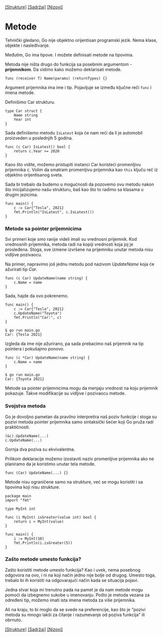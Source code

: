 [[Strukture]](11_Strukture.md) [[Sadržaj]](toc.md) [[Nizovi]](13_Nizovi.md)

# Metode

Tehnički gledano, Go nije objektno orijentisan programski jezik. Nema klase, objekte i nasleđivanje.

Međutim, Go ima tipove. I možete definisati metode na tipovima.

Metoda nije ništa drugo do funkcija sa posebnim argumentom - **prijemnikom**. Da vidimo kako možemo deklarisati metode.
```
func (receiver T) Name(params) (returnTypes) {}
```
Argument prijemnika ima ime i tip. Pojavljuje se između ključne reči `func` i imena metode.

Definišimo Car strukturu.
```
type Car struct {
	Name string
	Year int
}
```
Sada definišemo metodu `IsLatest` koja će nam reći da li je automobil proizveden u poslednjih 5 godina.
```
func (c Car) IsLatest() bool {
	return c.Year >= 2020
}
```
Kaoo što vidite, možemo pristupiti instanci Car koristeći promenljivu prijemnika c. Volim da smatram promenljivu prijemnika kao `this` ključu reč iz objektno orijentisanog sveta.

Sada bi trebalo da budemo u mogućnosti da pozovemo ovu metodu nakon što inicijalizujemo našu strukturu, baš kao što to radimo sa klasama u drugim jezicima.
```
func main() {
	c := Car{"Tesla", 2021}
	fmt.Println("IsLatest", c.IsLatest())
}
```
### Metode sa pointer prijemnicima

Svi primeri koje smo ranije videli imali su vrednosni prijemnik. Kod vrednosnih prijemnika, metoda radi na kopiji vrednosti koja joj je prosleđena. Stoga, sve izmene izvršene na prijemniku unutar metoda nisu vidljive pozivaocu.

Na primer, napravimo još jednu metodu pod nazivom *UpdateName* koja će ažurirati tip *Car*.
```
func (c Car) UpdateName(name string) {
	c.Name = name
}
```
Sada, hajde da ovo pokrenemo.
```
func main() {
	c := Car{"Tesla", 2021}
	c.UpdateName("Toyota")
	fmt.Println("Car:", c)
}
```
	$ go run main.go
	Car: {Tesla 2021}

Izgleda da ime nije ažurirano, pa sada prebacimo naš prijemnik na tip pointera i pokušajmo ponovo.
```
func (c *Car) UpdateName(name string) {
	c.Name = name
}
```
	$ go run main.go
	Car: {Toyota 2021}

Metode sa pointer prijemnicima mogu da menjaju vrednost na koju prijemnik pokazuje. Takve modifikacije su vidljive i pozivaocu metode.

### Svojstva metoda

Go je dovoljno pametan da pravilno interpretira naš poziv funkcije i stoga su pozivi metoda pointer prijemnika samo sintaksički šećer koji Go pruža radi praktičnosti.
```
(&c).UpdateName(...)
c.UpdateName(...)
```
Gornja dva poziva su ekvivalentna.

Prilikom deklaracije možemo izostaviti naziv promenljive prijemnika ako ne planiramo da je koristimo unutar tela metode.
```
func (Car) UpdateName(...) {}
```
Metode nisu ograničene samo na strukture, već se mogu koristiti i sa tipovima koji nisu strukture.
```
package main
import "fmt"

type MyInt int

func (i MyInt) isGreater(value int) bool {
	return i > MyInt(value)
}

func main() {
	i := MyInt(10)
	fmt.Println(i.isGreater(5))
}
```
### Zašto metode umesto funkcija?

Zašto koristiti metode umesto funkcija? Kao i uvek, nema posebnog odgovora na ovo, i ni na koji način jedno nije bolje od drugog. Umesto toga, trebalo bi ih koristiti na odgovarajući način kada se situacija pojavi.

Jedna stvar koja mi trenutno pada na pamet je da nam metode mogu pomoći da izbegnemo sukobe u imenovanju. Pošto je metoda vezana za određeni tip, možemo imati ista imena metoda za više prijemnika.

Ali na kraju, to bi moglo da se svede na preferencije, kao što je "pozivi metoda su mnogo lakši za čitanje i razumevanje od poziva funkcija" ili obrnuto.

[[Strukture]](11_Strukture.md) [[Sadržaj]](toc.md) [[Nizovi]](13_Nizovi.md)